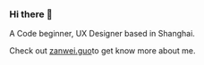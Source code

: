 ### Hi there 👋

A Code beginner, UX Designer based in Shanghai.

Check out [zanwei.guo](https://zanweiguo.com)to get know more about me.


<!--
**zanwei/zanwei** is a ✨ _special_ ✨ repository because its `README.md` (this file) appears on your GitHub profile.
